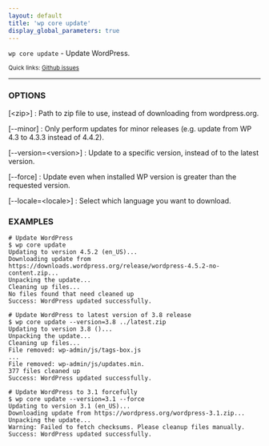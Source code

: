 ```yaml
---
layout: default
title: 'wp core update'
display_global_parameters: true
---
```


`wp core update` - Update WordPress.

<small>Quick links: <a href="https://github.com/wp-cli/wp-cli/issues?q=is%3Aopen+label%3Acommand%3Acore-update+sort%3Aupdated-desc">Github issues</a></small>

<hr />

### OPTIONS

[&lt;zip&gt;]
: Path to zip file to use, instead of downloading from wordpress.org.

[\--minor]
: Only perform updates for minor releases (e.g. update from WP 4.3 to 4.3.3 instead of 4.4.2).

[\--version=&lt;version&gt;]
: Update to a specific version, instead of to the latest version.

[\--force]
: Update even when installed WP version is greater than the requested version.

[\--locale=&lt;locale&gt;]
: Select which language you want to download.

### EXAMPLES

    # Update WordPress
    $ wp core update
    Updating to version 4.5.2 (en_US)...
    Downloading update from https://downloads.wordpress.org/release/wordpress-4.5.2-no-content.zip...
    Unpacking the update...
    Cleaning up files...
    No files found that need cleaned up
    Success: WordPress updated successfully.

    # Update WordPress to latest version of 3.8 release
    $ wp core update --version=3.8 ../latest.zip
    Updating to version 3.8 ()...
    Unpacking the update...
    Cleaning up files...
    File removed: wp-admin/js/tags-box.js
    ...
    File removed: wp-admin/js/updates.min.
    377 files cleaned up
    Success: WordPress updated successfully.

    # Update WordPress to 3.1 forcefully
    $ wp core update --version=3.1 --force
    Updating to version 3.1 (en_US)...
    Downloading update from https://wordpress.org/wordpress-3.1.zip...
    Unpacking the update...
    Warning: Failed to fetch checksums. Please cleanup files manually.
    Success: WordPress updated successfully.



